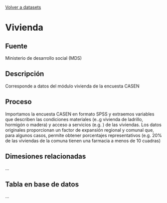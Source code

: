 [Volver a datasets](../datasets.md)

# Vivienda

## Fuente

Ministerio de desarrollo social (MDS)

## Descripción

Corresponde a datos del módulo vivienda de la encuesta CASEN

## Proceso

Importamos la encuesta CASEN en formato SPSS y extraemos variables que describen las condiciones materiales (e..g vivienda de ladrillo, hormigón o madera) y acceso a servicios (e.g. ) de las viviendas. Los datos originales proporcionan un factor de expansión regional y comunal que, para algunos casos, permite obtener porcentajes representativos (e.g. 20% de las viviendas de la comuna tienen una farmacia a menos de 10 cuadras)

## Dimesiones relacionadas
...

## Tabla en base de datos
...


